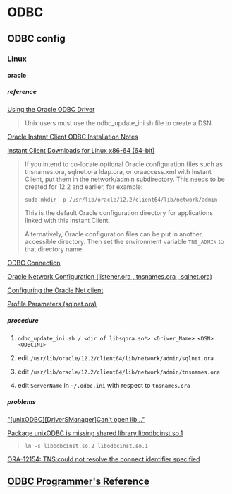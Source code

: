 # ODBC

## ODBC config

### Linux

#### oracle

##### reference

[Using the Oracle ODBC Driver](https://docs.oracle.com/en/database/oracle/oracle-database/19/adfns/odbc-driver.html)

> Unix users must use the odbc_update_ini.sh file to create a DSN.

[Oracle Instant Client ODBC Installation Notes](https://www.oracle.com/database/technologies/releasenote-odbc-ic.html)

[Instant Client Downloads for Linux x86-64 (64-bit)](https://www.oracle.com/database/technologies/instant-client/linux-x86-64-downloads.html)

> If you intend to co-locate optional Oracle configuration files such as tnsnames.ora, sqlnet.ora ldap.ora, or oraaccess.xml with Instant Client, put them in the network/admin subdirectory. This needs to be created for 12.2 and earlier, for example:
>
> `sudo mkdir -p /usr/lib/oracle/12.2/client64/lib/network/admin`
>
> This is the default Oracle configuration directory for applications linked with this Instant Client.
>
> Alternatively, Oracle configuration files can be put in another, accessible directory. Then set the environment variable `TNS_ADMIN` to that directory name.

[ODBC Connection](https://docs.genesys.com/Documentation/ES/8.5.1/Depl/ODBC)

[Oracle Network Configuration (listener.ora , tnsnames.ora , sqlnet.ora)](https://oracle-base.com/articles/misc/oracle-network-configuration)

[Configuring the Oracle Net client](https://www.ibm.com/support/knowledgecenter/en/SSBNJ7_1.4.3/oracle/ttnpm_ora_configoraclenetclien.html)

[Profile Parameters (sqlnet.ora)](https://docs.oracle.com/cd/B28359_01/network.111/b28317/sqlnet.htm#NETRF006)

##### procedure

1. `odbc_update_ini.sh / <dir of libsqora.so*> <Driver_Name> <DSN> <ODBCINI>`

2. edit `/usr/lib/oracle/12.2/client64/lib/network/admin/sqlnet.ora`

3. edit `/usr/lib/oracle/12.2/client64/lib/network/admin/tnsnames.ora`

4. edit `ServerName` in `~/.odbc.ini` with respect to `tnsnames.ora`

##### problems
["\[unixODBC\]\[DriverSManager\]Can't open lib..."](https://stackoverflow.com/questions/22999798/01000unixodbcdriver-managercant-open-lib-usr-local-easysoft-oracle-inst)

[Package unixODBC is missing shared library libodbcinst.so.1](https://bugzilla.redhat.com/show_bug.cgi?id=498311)

> `ln -s libodbcinst.so.2 libodbcinst.so.1`

[ORA-12154: TNS:could not resolve the connect identifier specified](https://docs.oracle.com/cd/B19306_01/server.102/b14219/net12150.htm)

## [ODBC Programmer's Reference](https://docs.microsoft.com/en-us/sql/odbc/reference/odbc-programmer-s-reference?view=sql-server-ver15)
